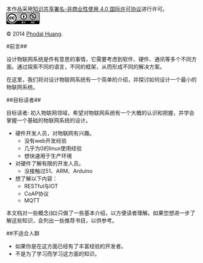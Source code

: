 本作品采用[知识共享署名-非商业性使用 4.0 国际许可协议](http://creativecommons.org/licenses/by-nc/4.0/)进行许可。![cc](./images/88x31.png)

© 2014 [Phodal Huang](http://www.phodal.com). 

#前言##

设计物联网系统是件有意思的事情，它需要考虑到软件、硬件、通讯等多个不同方面。通过探索不同的语言，不同的框架，从而形成不同的解决方案。

在这里，我们将对设计物联网系统有一个简单的介绍，并探讨如何设计一个最小的物联网系统。

##目标读者##

目标读者: 初入物联网领域，希望对物联网系统有一个大概的认识和把握，并学会掌握一个基础的物联网系统的设计。
- 硬件开发人员，对物联网有兴趣。
   - 没有web开发经验
   - 几乎为0的linux使用经验
   - 想快速用于生产环境   
- 对硬件了解有限的开发人员。
   - 没接触过51、ARM、Arduino   
- 想了解以下内容：
   - RESTful与IOT
   - CoAP协议
   - MQTT

本文档对一些概念(如)只做了一些基本介绍，以方便读者理解。如果您想进一步了解这些知识，会列出一些推荐书目，以供参考。

##不适合人群

- 如果你是在这方面已经有了丰富经验的开发者。
- 不是为了学习而学习这方面的知识。
